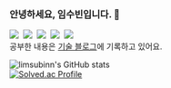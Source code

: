 ### 안녕하세요, 임수빈입니다. 👋

<img src="https://img.shields.io/badge/Python-3776AB?style=flat-square&logo=Python&logoColor=white"/></a>&nbsp;
<img src="https://img.shields.io/badge/Java-007396?style=flat-square&logo=Java&logoColor=white"/></a>&nbsp;
<img src="https://img.shields.io/badge/Kotlin-7F52FF?style=flat-square&logo=kotlin&logoColor=white"/></a>&nbsp;
<img src="https://img.shields.io/badge/Android-3DDC84?style=flat-square&logo=android&logoColor=white"/></a>&nbsp;
<img src="https://img.shields.io/badge/SpringBoot-6DB33F?style=flat-square&logo=SpringBoot&logoColor=white"/></a>&nbsp;
<br/>
공부한 내용은 <a href="https://sssbin.tistory.com/">기술 블로그</a>에 기록하고 있어요. <br/>

![limsubinn's GitHub stats](https://github-readme-stats.vercel.app/api?username=limsubinn&show_icons=true)
<br/>
[![Solved.ac Profile](http://mazassumnida.wtf/api/v2/generate_badge?boj=mymyx02)](https://solved.ac/mymyx02)
